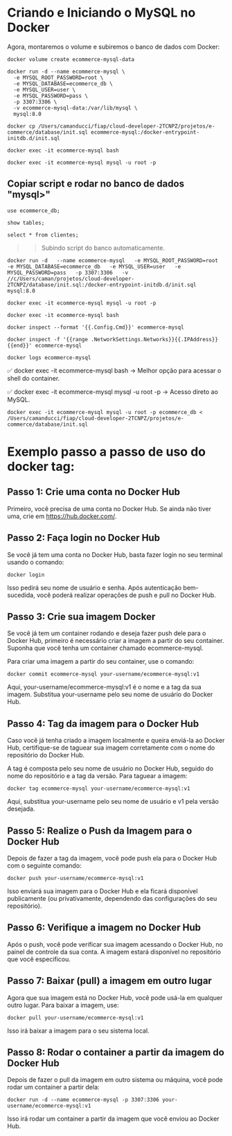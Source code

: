  
 # Criando e Iniciando o MySQL no Docker
Agora, montaremos o volume e subiremos o banco de dados com Docker:


```
docker volume create ecommerce-mysql-data
```

```
docker run -d --name ecommerce-mysql \
  -e MYSQL_ROOT_PASSWORD=root \
  -e MYSQL_DATABASE=ecommerce_db \
  -e MYSQL_USER=user \
  -e MYSQL_PASSWORD=pass \
  -p 3307:3306 \
  -v ecommerce-mysql-data:/var/lib/mysql \
  mysql:8.0

```

```
docker cp /Users/camanducci/fiap/cloud-developer-2TCNPZ/projetos/e-commerce/database/init.sql ecommerce-mysql:/docker-entrypoint-initdb.d/init.sql
```

```
docker exec -it ecommerce-mysql bash

docker exec -it ecommerce-mysql mysql -u root -p
```

## Copiar script e rodar no banco de dados "mysql>"


```
use ecommerce_db;

show tables;

select * from clientes;
```

>> Subindo script do banco automaticamente.


```
docker run -d   --name ecommerce-mysql   -e MYSQL_ROOT_PASSWORD=root   -e MYSQL_DATABASE=ecommerce_db   -e MYSQL_USER=user   -e MYSQL_PASSWORD=pass   -p 3307:3306   -v //c/Users/caman/projetos/cloud-developer-2TCNPZ/database/init.sql:/docker-entrypoint-initdb.d/init.sql   mysql:8.0
``` 

```
docker exec -it ecommerce-mysql mysql -u root -p
```

```
docker exec -it ecommerce-mysql bash
```

```
docker inspect --format '{{.Config.Cmd}}' ecommerce-mysql

docker inspect -f '{{range .NetworkSettings.Networks}}{{.IPAddress}}{{end}}' ecommerce-mysql

```

```
docker logs ecommerce-mysql
```

✅ docker exec -it ecommerce-mysql bash → Melhor opção para acessar o shell do container.

✅ docker exec -it ecommerce-mysql mysql -u root -p → Acesso direto ao MySQL.

```
docker exec -it ecommerce-mysql mysql -u root -p ecommerce_db < /Users/camanducci/fiap/cloud-developer-2TCNPZ/projetos/e-commerce/database/init.sql
```


 # Exemplo passo a passo de uso do docker tag:

## Passo 1: Crie uma conta no Docker Hub
Primeiro, você precisa de uma conta no Docker Hub. Se ainda não tiver uma, crie em https://hub.docker.com/.

## Passo 2: Faça login no Docker Hub
Se você já tem uma conta no Docker Hub, basta fazer login no seu terminal usando o comando:

```
docker login
```

Isso pedirá seu nome de usuário e senha. Após autenticação bem-sucedida, você poderá realizar operações de push e pull no Docker Hub.

## Passo 3: Crie sua imagem Docker
Se você já tem um container rodando e deseja fazer push dele para o Docker Hub, primeiro é necessário criar a imagem a partir do seu container. Suponha que você tenha um container chamado ecommerce-mysql.

Para criar uma imagem a partir do seu container, use o comando:

```
docker commit ecommerce-mysql your-username/ecommerce-mysql:v1
```

Aqui, your-username/ecommerce-mysql:v1 é o nome e a tag da sua imagem. Substitua your-username pelo seu nome de usuário do Docker Hub.

## Passo 4: Tag da imagem para o Docker Hub
Caso você já tenha criado a imagem localmente e queira enviá-la ao Docker Hub, certifique-se de taguear sua imagem corretamente com o nome do repositório do Docker Hub.

A tag é composta pelo seu nome de usuário no Docker Hub, seguido do nome do repositório e a tag da versão. Para taguear a imagem:

```
docker tag ecommerce-mysql your-username/ecommerce-mysql:v1
```

Aqui, substitua your-username pelo seu nome de usuário e v1 pela versão desejada.

## Passo 5: Realize o Push da Imagem para o Docker Hub
Depois de fazer a tag da imagem, você pode push ela para o Docker Hub com o seguinte comando:

```
docker push your-username/ecommerce-mysql:v1
```

Isso enviará sua imagem para o Docker Hub e ela ficará disponível publicamente (ou privativamente, dependendo das configurações do seu repositório).

## Passo 6: Verifique a imagem no Docker Hub
Após o push, você pode verificar sua imagem acessando o Docker Hub, no painel de controle da sua conta. A imagem estará disponível no repositório que você especificou.

## Passo 7: Baixar (pull) a imagem em outro lugar
Agora que sua imagem está no Docker Hub, você pode usá-la em qualquer outro lugar. Para baixar a imagem, use:

```
docker pull your-username/ecommerce-mysql:v1
```

Isso irá baixar a imagem para o seu sistema local.

## Passo 8: Rodar o container a partir da imagem do Docker Hub
Depois de fazer o pull da imagem em outro sistema ou máquina, você pode rodar um container a partir dela:

```
docker run -d --name ecommerce-mysql -p 3307:3306 your-username/ecommerce-mysql:v1
```

Isso irá rodar um container a partir da imagem que você enviou ao Docker Hub.
